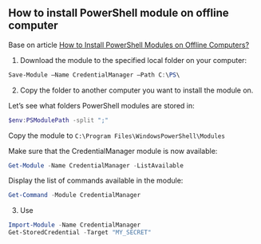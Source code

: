 ## How to install PowerShell module on offline computer

Base on article [How to Install PowerShell Modules on Offline Computers?](https://woshub.com/install-powershell-module-offline/)

1. Download the module to the specified local folder on your computer:

```powershell
Save-Module –Name CredentialManager –Path C:\PS\
```

2. Copy the folder to another computer you want to install the module on.

Let’s see what folders PowerShell modules are stored in:

```powershell
$env:PSModulePath -split ";"
```

Copy the module to `C:\Program Files\WindowsPowerShell\Modules`

Make sure that the CredentialManager module is now available:

```powershell
Get-Module -Name CredentialManager -ListAvailable
```

Display the list of commands available in the module:

```powershell
Get-Command -Module CredentialManager
```

3. Use

```powershell
Import-Module -Name CredentialManager
Get-StoredCredential -Target "MY_SECRET"
```

